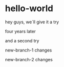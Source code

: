 # hello-world
hey guys, we´ll give it a try

four years later

and a second try

new-branch-1 changes

new-branch-2 changes

